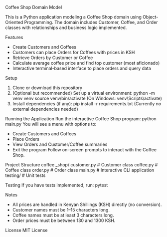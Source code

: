 Coffee Shop Domain Model

This is a Python application modeling a Coffee Shop domain using Object-Oriented Programming.
The domain includes Customer, Coffee, and Order classes with relationships and business logic implemented.

Features

* Create Customers and Coffees
* Customers can place Orders for Coffees with prices in KSH
* Retrieve Orders by Customer or Coffee
* Calculate average coffee price and find top customer (most aficionado)
* Interactive terminal-based interface to place orders and query data

Setup

1. Clone or download this repository
2. (Optional but recommended) Set up a virtual environment:
   python -m venv venv
   source venv/bin/activate   (On Windows: venv\Scripts\activate)
3. Install dependencies (if any):
   pip install -r requirements.txt
   (Currently no external dependencies needed)

Running the Application
Run the interactive Coffee Shop program:
python main.py
You will see a menu with options to:

* Create Customers and Coffees
* Place Orders
* View Orders and Customer/Coffee summaries
* Exit the program
  Follow on-screen prompts to interact with the Coffee Shop.

Project Structure
coffee _shop/
customer.py          # Customer class
coffee.py            # Coffee class
order.py             # Order class
main.py              # Interactive CLI application
testing/               # Unit tests

Testing
If you have tests implemented, run:
pytest

Notes

* All prices are handled in Kenyan Shillings (KSH) directly (no conversion).
* Customer names must be 1–15 characters long.
* Coffee names must be at least 3 characters long.
* Order prices must be between 130 and 1300 KSH.

License
MIT License
